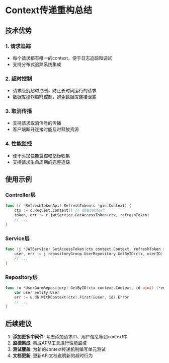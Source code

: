 # Context传递重构总结

## 技术优势

### 1. 请求追踪
- 每个请求都有唯一的context，便于日志追踪和调试
- 支持分布式追踪系统集成

### 2. 超时控制
- 请求级别超时控制，防止长时间运行的请求
- 数据库操作超时控制，避免数据库连接泄露

### 3. 取消传播
- 支持请求取消信号的传播
- 客户端断开连接时能及时释放资源

### 4. 性能监控
- 便于添加性能监控和指标收集
- 支持请求生命周期的完整追踪

## 使用示例

### Controller层
```go
func (r *RefreshTokenApi) RefreshToken(c *gin.Context) {
    ctx := c.Request.Context() // 提取context
    token, err := r.jwtService.GetAccessToken(ctx, refreshToken)
    // ...
}
```

### Service层
```go
func (j *JWTService) GetAccessToken(ctx context.Context, refreshToken string) (string, error) {
    user, err := j.repositoryGroup.UserRepository.GetByID(ctx, userID)
    // ...
}
```

### Repository层
```go
func (u *UserGormRepository) GetByID(ctx context.Context, id uint) (*entity.User, error) {
    var user entity.User
    err := u.db.WithContext(ctx).First(&user, id).Error
    // ...
}
```

## 后续建议
1. **添加更多中间件**: 考虑添加请求ID、用户信息等到context中
2. **监控集成**: 集成APM工具进行性能监控
3. **测试覆盖**: 为新的context传递机制编写单元测试
4. **文档更新**: 更新API文档说明新的超时行为